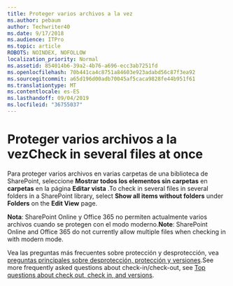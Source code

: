 ```yaml
---
title: Proteger varios archivos a la vez
ms.author: pebaum
author: Techwriter40
ms.date: 9/17/2018
ms.audience: ITPro
ms.topic: article
ROBOTS: NOINDEX, NOFOLLOW
localization_priority: Normal
ms.assetid: 854014b6-39a2-4b76-a696-ecc3ab7251fd
ms.openlocfilehash: 70b441ca4c8751a84603e923adabd56c87f3ea92
ms.sourcegitcommit: a65d196d00adb70045af5caca9828fe44b951f61
ms.translationtype: MT
ms.contentlocale: es-ES
ms.lasthandoff: 09/04/2019
ms.locfileid: "36755037"
---
```

# <a name="check-in-several-files-at-once"></a><span data-ttu-id="665fe-102">Proteger varios archivos a la vez</span><span class="sxs-lookup"><span data-stu-id="665fe-102">Check in several files at once</span></span>

<span data-ttu-id="665fe-103">Para proteger varios archivos en varias carpetas de una biblioteca de SharePoint, seleccione **Mostrar todos los elementos sin carpetas** en **carpetas** en la página **Editar vista** .</span><span class="sxs-lookup"><span data-stu-id="665fe-103">To check in several files in several folders in a SharePoint library, select **Show all items without folders** under **Folders** on the **Edit View** page.</span></span> 
  
 <span data-ttu-id="665fe-104">**Nota**: SharePoint Online y Office 365 no permiten actualmente varios archivos cuando se protegen con el modo moderno.</span><span class="sxs-lookup"><span data-stu-id="665fe-104">**Note**: SharePoint Online and Office 365 do not currently allow multiple files when checking in with modern mode.</span></span> 
  
<span data-ttu-id="665fe-105">Vea las preguntas más frecuentes sobre protección y desprotección, vea [preguntas principales sobre desprotección, protección y versiones](https://go.microsoft.com/fwlink/?linkid=2018786).</span><span class="sxs-lookup"><span data-stu-id="665fe-105">See more frequently asked questions about check-in/check-out, see [Top questions about check out, check in, and versions](https://go.microsoft.com/fwlink/?linkid=2018786).</span></span>
  


